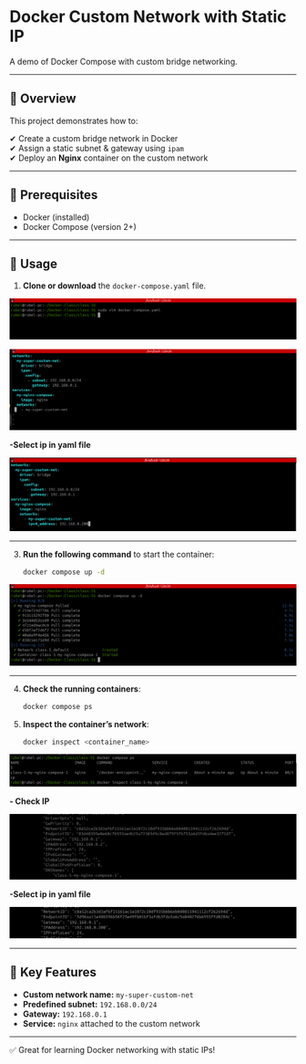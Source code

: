 # Docker Custom Network with Static IP

A demo of Docker Compose with custom bridge networking.

---

## 🧭 Overview

This project demonstrates how to:

✔ Create a custom bridge network in Docker  
✔ Assign a static subnet & gateway using `ipam`  
✔ Deploy an **Nginx** container on the custom network

---

## 🧰 Prerequisites

- Docker (installed)
- Docker Compose (version 2+)

---

## 🚀 Usage

1. **Clone or download** the `docker-compose.yaml` file.

![Vim Compose File](Image/vim-composefile-1.png)


![Vim Compose yaml File](Image/docker-compose.yaml-file.png)


**-Select ip in yaml file**

![Vim Compose yaml File](Image/Select-IP-with-yaml-file.png)


---

3. **Run the following command** to start the container:

    ```sh
    docker compose up -d
    ```
![Docker Compose Up  File](Image/docker-upfile2.png)

---

4. **Check the running containers**:

    ```sh
    docker compose ps
    ```

5. **Inspect the container’s network**:

    ```sh
    docker inspect <container_name>
    ```

![Docker Compose Ps](Image/docker-inspact.png)    

**- Check IP**

![Out Put](Image/docker-ip-change.png)
 

**-Select ip in yaml file**

![Select IP](Image/Output.png)

---

## 🔑 Key Features

- **Custom network name:** `my-super-custom-net`  
- **Predefined subnet:** `192.168.0.0/24`  
- **Gateway:** `192.168.0.1`  
- **Service:** `nginx` attached to the custom network

---

✅ Great for learning Docker networking with static IPs!

